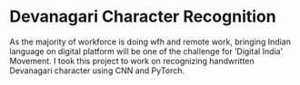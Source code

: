 # Devanagari Character Recognition

As the majority of workforce is doing wfh and remote work, bringing Indian language on digital platform will be one of the challenge for ‘Digital India’ Movement. I took this project to work on recognizing handwritten Devanagari character using CNN and PyTorch. 
